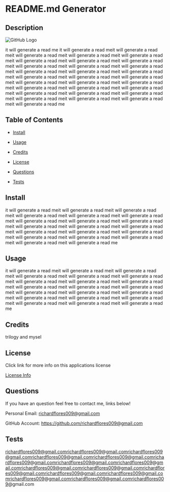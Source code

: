 
  # README.md Generator

  ## Description
  ![GitHub Logo](https://img.shields.io/badge/License-mit-blue.svg)

  it will generate a read me it will generate a read meit will generate a read meit will generate a read meit will generate a read meit will generate a read meit will generate a read meit will generate a read meit will generate a read meit will generate a read meit will generate a read meit will generate a read meit will generate a read meit will generate a read meit will generate a read meit will generate a read meit will generate a read meit will generate a read meit will generate a read meit will generate a read meit will generate a read meit will generate a read meit will generate a read meit will generate a read meit will generate a read meit will generate a read meit will generate a read meit will generate a read meit will generate a read meit will generate a read meit will generate a read me

  ## Table of Contents

  * [Install](#install)

  * [Usage](#usage)

  * [Credits](#credits)

  * [License](#license)

  * [Questions](#questions)
   
  * [Tests](#tests)

  <a name="install"></a>
  ## Install

  it will generate a read meit will generate a read meit will generate a read meit will generate a read meit will generate a read meit will generate a read meit will generate a read meit will generate a read meit will generate a read meit will generate a read meit will generate a read meit will generate a read meit will generate a read meit will generate a read meit will generate a read meit will generate a read meit will generate a read meit will generate a read meit will generate a read meit will generate a read me

  <a name="usage"></a>
  ## Usage 

  it will generate a read meit will generate a read meit will generate a read meit will generate a read meit will generate a read meit will generate a read meit will generate a read meit will generate a read meit will generate a read meit will generate a read meit will generate a read meit will generate a read meit will generate a read meit will generate a read meit will generate a read meit will generate a read meit will generate a read meit will generate a read meit will generate a read meit will generate a read meit will generate a read me

  <a name="credits"></a>
  ## Credits

  trilogy and mysel

  <a name="license"></a>
  ## License

  Click link for more info on this applications license

  [License Info](https://choosealicense.com/licenses/mit/)
  
  <a name="questions"></a>
  ## Questions

  If you have an question feel free to contact me, links below!

  Personal Email: richardflores009@gmail.com
  
  GitHub Account: https://github.com/richardflores009@gmail.com

  <a name="tests"></a>
  ## Tests

  richardflores009@gmail.comrichardflores009@gmail.comrichardflores009@gmail.comrichardflores009@gmail.comrichardflores009@gmail.comrichardflores009@gmail.comrichardflores009@gmail.comrichardflores009@gmail.comrichardflores009@gmail.comrichardflores009@gmail.comrichardflores009@gmail.comrichardflores009@gmail.comrichardflores009@gmail.comrichardflores009@gmail.comrichardflores009@gmail.comrichardflores009@gmail.com

